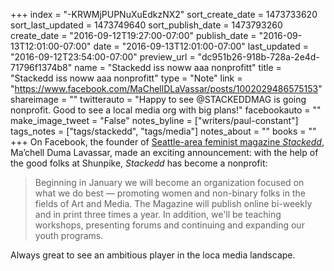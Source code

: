 +++
index = "-KRWMjPUPNuXuEdkzNX2"
sort_create_date = 1473733620
sort_last_updated = 1473749640
sort_publish_date = 1473793260
create_date = "2016-09-12T19:27:00-07:00"
publish_date = "2016-09-13T12:01:00-07:00"
date = "2016-09-13T12:01:00-07:00"
last_updated = "2016-09-12T23:54:00-07:00"
preview_url = "dc951b26-918b-728a-2e4d-71796f1374b8"
name = "Stackedd iss noww aaa nonprofitt"
title = "Stackedd iss noww aaa nonprofitt"
type = "Note"
link = "https://www.facebook.com/MaChellDLaVassar/posts/1002029486575153"
shareimage = ""
twitterauto = "Happy to see @STACKEDDMAG is going nonprofit. Good to see a local media org with big plans!"
facebookauto = ""
make_image_tweet = "False"
notes_byline = ["writers/paul-constant"]
tags_notes = ["tags/stackedd", "tags/media"]
notes_about = ""
books = ""
+++
On Facebook, the founder of [Seattle-area feminist magazine *Stackedd*](http://stackeddmagazine.com/), Ma’chell Duma Lavassar, made an exciting announcement: with the help of the good folks at Shunpike,  *Stackedd* has become a nonprofit:

<blockquote>Beginning in January we will become an organization focused on what we do best &mdash; promoting women and non-binary folks in the fields of Art and Media. The Magazine will publish online bi-weekly and in print three times a year. In addition, we'll be teaching workshops, presenting forums and continuing and expanding our youth programs.</blockquote>

Always great to see an ambitious player in the loca media landscape.


